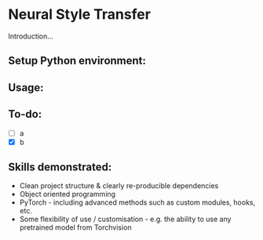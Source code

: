 # Neural Style Transfer

Introduction...

## Setup Python environment:


## Usage:

## To-do:
 - [ ] a
 - [x] b

## Skills demonstrated:
 - Clean project structure & clearly re-producible dependencies
 - Object oriented programming
 - PyTorch - including advanced methods such as custom modules, hooks, etc.
 - Some flexibility of use / customisation - e.g. the ability to use any pretrained model from Torchvision
